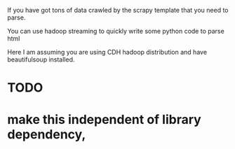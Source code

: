 If you have got tons of data crawled by the scrapy template that you need to parse. 

You can use hadoop streaming to quickly write some python code to parse html

Here I am assuming you are using CDH hadoop distribution and have beautifulsoup installed. 

# TODO
# make this independent of library dependency, 
